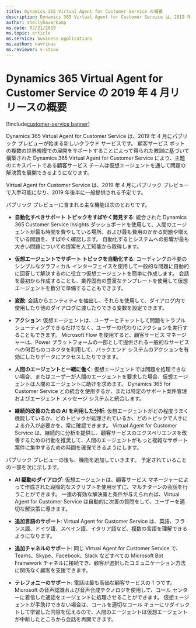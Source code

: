 ```yaml
---
title: Dynamics 365 Virtual Agent for Customer Service の概要
description: Dynamics 365 Virtual Agent for Customer Service は、2019 年 4 月にパブリック プレビューが始まる新しいクラウド サービスです。
author: shellyhaverkamp
ms.date: 02/21/2019
ms.topic: article
ms.service: business-applications
ms.author: navrinas
ms.reviewer: v-stsau
---
```


# <a name="overview-of-dynamics-365-virtual-agent-for-customer-service-april-19-release"></a>Dynamics 365 Virtual Agent for Customer Service の 2019 年 4 月リリースの概要
[!include[customer-service banner](../../../includes/customer-service.md)]


Dynamics 365 Virtual Agent for Customer Service は、2019 年 4 月にパブリック プレビューが始まる新しいクラウド サービスです。 顧客サービス ボットの複数の世界規模での展開をサポートすることによって得られた教訓に基づいて構築された Dynamics 365 Virtual Agent for Customer Service により、主題のエキスパートである顧客サービス チームは仮想エージェントを通して問題の解決策を展開できるようになります。  

Virtual Agent for Customer Service は、2019 年 4 月にパブリック プレビューで入手可能になり、2019 年後半に一般提供される予定です。

パブリック プレビューに含まれる主な機能は次のとおりです。

* **自動化すべきサポート トピックをすばやく発見する**: 統合された Dynamics 365 Customer Service Insights ダッシュボードを使用して、人間のエージェントが最も時間を費やしている場所、および最も費用のかかる問題や増えている問題を、すばやく確認します。 自動化するとシステムへの影響が最も大きい問題についての提案を人工知能から取得します。

* **仮想エージェントでサポート トピックを自動化する**: コーディングの不要のシンプルなグラフィカル インターフェイスを使用して一般的な問題に自動的に回答して解決するのに役立つ仮想エージェントを簡単に作成します。 会話を最初から作成することも、業界固有の豊富なテンプレートを使用して仮想エージェントを数分で準備することもできます。

* **変数**: 会話からエンティティを抽出し、それらを使用して、ダイアログ内で使用したり他のダイアログに渡したりできる変数を設定できます。

* **アクション**: 仮想エージェントは、ユーザーとチャットして問題をトラブルシューティングできるだけでなく、ユーザーの代わりにアクションを実行することもできます。 Microsoft Flow を使用すると、顧客サービス マネージャーは、Power プラットフォームの一部として提供される一般的なサービスへの何百ものコネクタを利用して、バックエンド システムのアクションを有効にしたりデータにアクセスしたりできます。

* **人間のエージェントと一緒に働く**: 仮想エージェントでは問題を処理できない場合、またはユーザーが人間のエージェントを要求した場合、仮想エージェントは人間のエージェントに助けを求めます。 Dynamics 365 for Customer Service との統合を使用するか、または特定のサポート案件管理およびエージェント メッセージ システムと統合します。

* **継続的改善のための AI を利用した分析**: 仮想エージェントがどの程度うまく機能しているか、どのトピックが処理されているか、どのトピックで人手による介入が必要かを、常に確認できます。 Virtual Agent for Customer Service は、継続的に分析を提供し、顧客サービスのエクスペリエンスを改善するための行動を推奨して、人間のエージェントがもっと複雑なサポート案件に集中するための時間を確保できるようにします。

パブリック プレビューの後も、機能を追加していきます。 予定されていることの一部を次に示します。


* **AI 駆動のダイアログ**: 仮想エージェントは、顧客サービス マネージャーによって作成された段階的なスクリプトを使用せずに、マルチターンの会話を行うことができます。 一連の有効な解決策と条件が与えられれば、Virtual Agent for Customer Service は自動的に次善の質問をして、ユーザーを適切な解決策に導きます。

* **追加言語のサポート**: Virtual Agent for Customer Service は、英語、フランス語、ドイツ語、スペイン語、イタリア語など、複数の言語を理解できるようになります。

* **追加チャネルのサポート**: 同じ Virtual Agent for Customer Service で、Teams、Skype、Facebook、Slack などすべての Microsoft Bot Framework チャネルに接続でき、顧客が選択したコミュニケーション方法に関係なく顧客を支援できます。

* **テレフォニーのサポート**: 電話は最も高価な顧客サービスの 1 つです。 Microsoft の音声認識および音声合成テクノロジを使用して、コール センターに着信した通話をエージェントに処理させることができます。 仮想エージェントが手助けできない場合は、コールを適切なコール キューにリダイレクトして学習した内容を伝えるので、人間のエージェントは仮想エージェントが中断したところから会話を再開できます。
